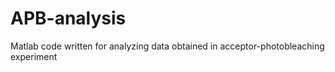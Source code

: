 # APB-analysis
Matlab code written for analyzing data obtained in acceptor-photobleaching experiment
